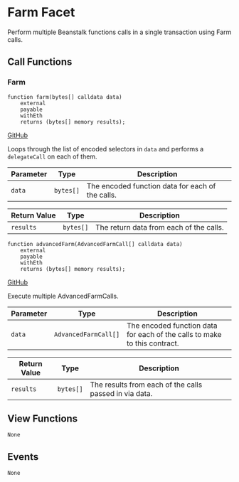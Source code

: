 # Farm Facet

Perform multiple Beanstalk functions calls in a single transaction using Farm calls. 

## Call Functions

### Farm

```solidity
function farm(bytes[] calldata data)
    external
    payable
    withEth
    returns (bytes[] memory results);
```
[GitHub](https://github.com/BeanstalkFarms/Beanstalk/blob/fd132ae4eda02e502441c3d28d04ad2c21b4e339/protocol/contracts/farm/facets/FarmFacet.sol#L35)

Loops through the list of encoded selectors in `data` and performs a `delegateCall` on each of them.

| Parameter | Type      | Description                                      |
|-----------|-----------|--------------------------------------------------|
| `data`    | `bytes[]` | The encoded function data for each of the calls. |

| Return Value | Type      | Description                             |
|--------------|-----------|-----------------------------------------|
| `results`    | `bytes[]` | The return data from each of the calls. |

```solidity
function advancedFarm(AdvancedFarmCall[] calldata data)
    external
    payable
    withEth
    returns (bytes[] memory results);
```
[GitHub](https://github.com/BeanstalkFarms/Beanstalk/blob/fd132ae4eda02e502441c3d28d04ad2c21b4e339/protocol/contracts/farm/facets/FarmFacet.sol#L53)

Execute multiple AdvancedFarmCalls.

| Parameter | Type                 | Description                                                               |
|-----------|----------------------|---------------------------------------------------------------------------|
| `data`    | `AdvancedFarmCall[]` | The encoded function data for each of the calls to make to this contract. |

| Return Value | Type      | Description                                            |
|--------------|-----------|--------------------------------------------------------|
| `results`    | `bytes[]` | The results from each of the calls passed in via data. |

## View Functions

```
None
```

## Events

```
None
```
